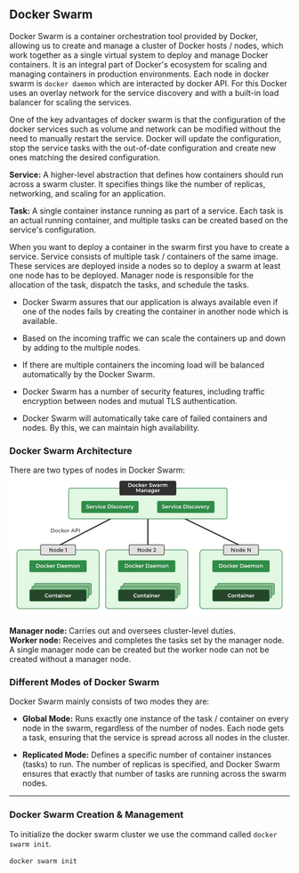 ## Docker Swarm

Docker Swarm is a container orchestration tool provided by Docker, allowing us to create and manage a cluster of Docker hosts / nodes, which work together as a single virtual system to deploy and manage Docker containers. 
It is an integral part of Docker's ecosystem for scaling and managing containers in production environments. Each node in docker swarm is `docker daemon` which are interacted by docker API. 
For this Docker uses an overlay network for the service discovery and with a built-in load balancer for scaling the services.

One of the key advantages of docker swarm is that the configuration of the docker services such as volume and network can be modified without the need to manually restart the service.
Docker will update the configuration, stop the service tasks with the out-of-date configuration and create new ones matching the desired configuration.

**Service:** A higher-level abstraction that defines how containers should run across a swarm cluster. It specifies things like the number of replicas, networking, and scaling for an application.

**Task:** A single container instance running as part of a service. Each task is an actual running container, and multiple tasks can be created based on the service's configuration.

When you want to deploy a container in the swarm first you have to create a service. Service consists of multiple task / containers of the same image. 
These services are deployed inside a nodes so to deploy a swarm at least one node has to be deployed. Manager node is responsible for the allocation of the task, dispatch the tasks, and schedule the tasks.

- Docker Swarm assures that our application is always available even if one of the nodes fails by creating the container in another node which is available.
  
- Based on the incoming traffic we can scale the containers up and down by adding to the multiple nodes.    
  
- If there are multiple containers the incoming load will be balanced automatically by the Docker Swarm.    

- Docker Swarm has a number of security features, including traffic encryption between nodes and mutual TLS authentication.    

- Docker Swarm will automatically take care of failed containers and nodes. By this, we can maintain high availability.   

### Docker Swarm Architecture   
There are two types of nodes in Docker Swarm:    
![docker-swarm-mode.webp](images/docker-swarm-mode.webp)     
<br>
**Manager node:** Carries out and oversees cluster-level duties.     
**Worker node:** Receives and completes the tasks set by the manager node.   
A single manager node can be created but the worker node can not be created without a manager node.


### Different Modes of Docker Swarm
Docker Swarm mainly consists of two modes they are:

- **Global Mode:** Runs exactly one instance of the task / container on every node in the swarm, regardless of the number of nodes. Each node gets a task, ensuring that the service is spread across all nodes in the cluster.
 
- **Replicated Mode:** Defines a specific number of container instances (tasks) to run. The number of replicas is specified, and Docker Swarm ensures that exactly that number of tasks are running across the swarm nodes.

---
### Docker Swarm Creation & Management

To initialize the docker swarm cluster we use the command called `docker swarm init`.

```bash
docker swarm init
```

